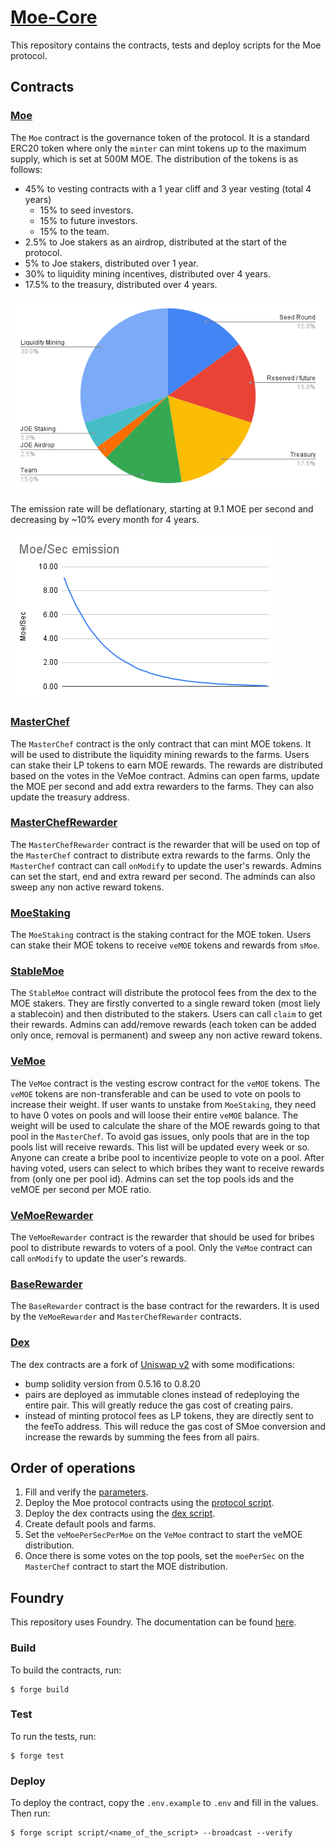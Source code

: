 # [Moe-Core](https://github.com/traderjoe-xyz/moe-core)

This repository contains the contracts, tests and deploy scripts for the Moe protocol.

## Contracts

### [Moe](./src/Moe.sol)

The `Moe` contract is the governance token of the protocol. It is a standard ERC20 token where only the `minter` can mint tokens up to the maximum supply, which is set at 500M MOE.
The distribution of the tokens is as follows:

- 45% to vesting contracts with a 1 year cliff and 3 year vesting (total 4 years)
  - 15% to seed investors.
  - 15% to future investors.
  - 15% to the team.
- 2.5% to Joe stakers as an airdrop, distributed at the start of the protocol.
- 5% to Joe stakers, distributed over 1 year.
- 30% to liquidity mining incentives, distributed over 4 years.
- 17.5% to the treasury, distributed over 4 years.

![Tokenomics](./assets/tokenomics.png)

The emission rate will be deflationary, starting at 9.1 MOE per second and decreasing by ~10% every month for 4 years.

![Emissions](./assets/emissions.png)

### [MasterChef](./src/MasterChef.sol)

The `MasterChef` contract is the only contract that can mint MOE tokens. It will be used to distribute the liquidity mining rewards to the farms.
Users can stake their LP tokens to earn MOE rewards. The rewards are distributed based on the votes in the VeMoe contract.
Admins can open farms, update the MOE per second and add extra rewarders to the farms. They can also update the treasury address.

### [MasterChefRewarder](./src/rewarders/MasterChefRewarder.sol)

The `MasterChefRewarder` contract is the rewarder that will be used on top of the `MasterChef` contract to distribute extra rewards to the farms.
Only the `MasterChef` contract can call `onModify` to update the user's rewards.
Admins can set the start, end and extra reward per second. The adminds can also sweep any non active reward tokens.

### [MoeStaking](./src/MoeStaking.sol)

The `MoeStaking` contract is the staking contract for the MOE token. Users can stake their MOE tokens to receive `veMOE` tokens and rewards from `sMoe`.

### [StableMoe](./src/StableMoe.sol)

The `StableMoe` contract will distribute the protocol fees from the dex to the MOE stakers. They are firstly converted to a single reward token (most liely a stablecoin) and then distributed to the stakers. Users can call `claim` to get their rewards.
Admins can add/remove rewards (each token can be added only once, removal is permanent) and sweep any non active reward tokens.

### [VeMoe](./src/VeMoe.sol)

The `VeMoe` contract is the vesting escrow contract for the `veMOE` tokens. The `veMOE` tokens are non-transferable and can be used to vote on pools to increase their weight. If user wants to unstake from `MoeStaking`, they need to have 0 votes on pools and will loose their entire `veMOE` balance.
The weight will be used to calculate the share of the MOE rewards going to that pool in the `MasterChef`. To avoid gas issues, only pools that are in the top pools list will receive rewards. This list will be updated every week or so.
Anyone can create a bribe pool to incentivize people to vote on a pool. After having voted, users can select to which bribes they want to receive rewards from (only one per pool id).
Admins can set the top pools ids and the veMOE per second per MOE ratio.

### [VeMoeRewarder](./src/rewarders/VeMoeRewarder.sol)

The `VeMoeRewarder` contract is the rewarder that should be used for bribes pool to distribute rewards to voters of a pool. Only the `VeMoe` contract can call `onModify` to update the user's rewards.

### [BaseRewarder](./src/rewarders/BaseRewarder.sol")

The `BaseRewarder` contract is the base contract for the rewarders. It is used by the `VeMoeRewarder` and `MasterChefRewarder` contracts.

### [Dex](./src/dex)

The dex contracts are a fork of [Uniswap v2](https://github.com/Uniswap/v2-core) with some modifications:

- bump solidity version from 0.5.16 to 0.8.20
- pairs are deployed as immutable clones instead of redeploying the entire pair. This will greatly reduce the gas cost of creating pairs.
- instead of minting protocol fees as LP tokens, they are directly sent to the feeTo address. This will reduce the gas cost of SMoe conversion and increase the rewards by summing the fees from all pairs.

## Order of operations

1. Fill and verify the [parameters](./script/parameters.json).
2. Deploy the Moe protocol contracts using the [protocol script](./script/0_DeployProtocol.s.sol).
3. Deploy the dex contracts using the [dex script](./script/1_DeployDex.sol).
4. Create default pools and farms.
5. Set the `veMoePerSecPerMoe` on the `VeMoe` contract to start the veMOE distribution.
6. Once there is some votes on the top pools, set the `moePerSec` on the `MasterChef` contract to start the MOE distribution.

## Foundry

This repository uses Foundry. The documentation can be found [here](https://book.getfoundry.sh/).

### Build

To build the contracts, run:

```shell
$ forge build
```

### Test

To run the tests, run:

```shell
$ forge test
```

### Deploy

To deploy the contract, copy the `.env.example` to `.env` and fill in the values. Then run:

```shell
$ forge script script/<name_of_the_script> --broadcast --verify
```
